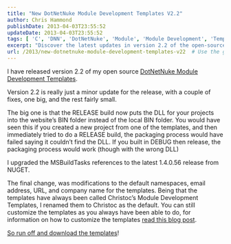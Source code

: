 ```yaml
---
title: "New DotNetNuke Module Development Templates V2.2"
author: Chris Hammond
publishDate: 2013-04-03T23:55:52
updateDate: 2013-04-03T23:55:52
tags: [ 'C', 'DNN', 'DotNetNuke', 'Module', 'Module Development', 'Templates', 'VS2012' ]
excerpt: "Discover the latest updates in version 2.2 of the open-source DotNetNuke Module Development Templates, including major DLL location fixes and minor tweaks."
url: /2013/new-dotnetnuke-module-development-templates-v22  # Use the generated URL with year
---
```

<p>I have released version 2.2 of my open source <a href="https://christoctemplate.codeplex.com/" target="_blank">DotNetNuke Module Development Templates</a>.</p>  <p>Version 2.2 is really just a minor update for the release, with a couple of fixes, one big, and the rest fairly small.</p>  <p>The big one is that the RELEASE build now puts the DLL for your projects into the website’s BIN folder instead of the local BIN folder. You would have seen this if you created a new project from one of the templates, and then immediately tried to do a RELEASE build, the packaging process would have failed saying it couldn’t find the DLL. If you built in DEBUG then release, the packaging process would work (though with the wrong DLL)</p>  <p>I upgraded the MSBuildTasks references to the latest 1.4.0.56 release from NUGET.</p>  <p>The final change, was modifications to the default namespaces, email address, URL, and company name for the templates. Being that the templates have always been called Christoc’s Module Development Templates, I renamed them to Christoc as the default. You can still customize the templates as you always have been able to do, for information on how to customize the templates <a href="https://www.chrishammond.com/blog/itemid/2618/customizing-the-latest-module-dev-project-template" target="_blank">read this blog post</a>.</p>  <p><a href="https://christoctemplate.codeplex.com/" target="_blank">So run off and download the templates</a>! </p>

